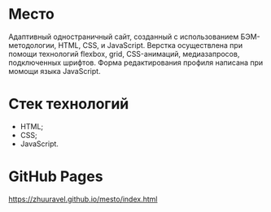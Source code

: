 # Место
Адаптивный одностраничный сайт, созданный с использованием БЭМ-методологии, HTML, CSS, и JavaScript.
Верстка осуществлена при помощи технологий flexbox, grid, CSS-анимаций, медиазапросов, подключенных шрифтов. 
Форма редактирования профиля написана при момощи языка JavaScript.

# Стек технологий
* HTML;
* CSS;
* JavaScript.

# GitHub Pages
https://zhuuravel.github.io/mesto/index.html